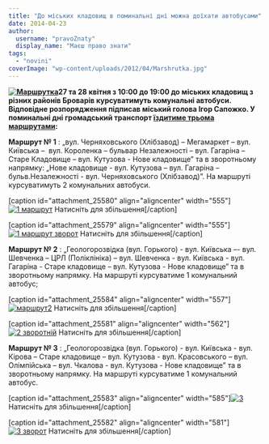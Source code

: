 ```yaml
---
title: "До міських кладовищ в поминальні дні можна доїхати автобусами"
date: 2014-04-23
author: 
  username: "pravoZnaty"
  display_name: "Маєш право знати"
tags: 
  - "novini"
coverImage: "wp-content/uploads/2012/04/Marshrutka.jpg"
---
```


**[![Маршрутка](https://mpz.brovary.org/wp-content/uploads/2012/04/Marshrutka.jpg)](https://mpz.brovary.org/wp-content/uploads/2012/04/Marshrutka.jpg)27 та 28 квітня з 10:00 до 19:00 до міських кладовищ з різних районів Броварів курсуватимуть комунальні автобуси. Відповідне розпорядження підписав міський голова Ігор Сапожко. У поминальні дні громадський транспорт [їздитиме трьома маршрутами](http://brovary-rada.gov.ua/perevezennya-pasazhir%D1%96v-do-m%D1%96skikh-kladovishch-v-pominaln%D1%96-dn%D1%96-komunalnimi-avtobusami-m%D1%96sta):**

**Маршрут № 1** : „вул. Черняховського (Хлібзавод) – Мегамаркет – вул. Київська –  вул. Короленка – бульвар Незалежності – вул. Гагаріна – Старе Кладовище – вул. Кутузова - Нове кладовище” та в зворотньому напрямку: „Нове кладовище - вул. Кутузова – вул. Гагаріна – бульв.Незалежності - вул. Черняховського (Хлібзавод)”. На маршруті курсуватимуть 2 комунальних автобуси.

\[caption id="attachment\_25580" align="aligncenter" width="555"\][![1 маршрут](https://mpz.brovary.org/wp-content/uploads/2014/04/1-marshrut.jpg)](https://mpz.brovary.org/wp-content/uploads/2014/04/1-marshrut.jpg) Натисніть для збільшення\[/caption\]

\[caption id="attachment\_25579" align="aligncenter" width="555"\][![1 маршрут зворот](https://mpz.brovary.org/wp-content/uploads/2014/04/1-marshrut-zvorot.jpg)](https://mpz.brovary.org/wp-content/uploads/2014/04/1-marshrut-zvorot.jpg) Натисніть для збільшення\[/caption\]

**Маршрут № 2** : „Геологорозвідка (вул. Горького) - вул. Київська –- вул. Шевченка – ЦРЛ (Поліклініка) – вул. Шевченка - вул. Київська - вул. Гагаріна - Старе кладовище – вул. Кутузова - Нове кладовище” та в зворотньому напрямку. На маршруті курсуватиме 1 комунальний автобус;

\[caption id="attachment\_25584" align="aligncenter" width="557"\][![маршрут2](https://mpz.brovary.org/wp-content/uploads/2014/04/marshrut2.jpg)](https://mpz.brovary.org/wp-content/uploads/2014/04/marshrut2.jpg) Натисніть для збільшення\[/caption\]

\[caption id="attachment\_25581" align="aligncenter" width="562"\][![2 зворотній](https://mpz.brovary.org/wp-content/uploads/2014/04/2-zvorotniy.jpg)](https://mpz.brovary.org/wp-content/uploads/2014/04/2-zvorotniy.jpg) Натисніть для збільшення\[/caption\]

**Маршрут № 3** : „Геологорозвідка (вул. Горького) - вул. Київська - вул. Кірова – Старе кладовище – вул. Кутузова - вул. Красовського – вул. Олімпійська – вул. Чкалова - вул. Кутузова - Нове кладовище” та в зворотньому напрямку. На маршруті курсуватиме 1 комунальний автобус.

\[caption id="attachment\_25583" align="aligncenter" width="585"\][![3](https://mpz.brovary.org/wp-content/uploads/2014/04/3.jpg)](https://mpz.brovary.org/wp-content/uploads/2014/04/3.jpg) Натисніть для збільшення\[/caption\]

\[caption id="attachment\_25582" align="aligncenter" width="581"\][![3 зворот](https://mpz.brovary.org/wp-content/uploads/2014/04/3-hvorot.jpg)](https://mpz.brovary.org/wp-content/uploads/2014/04/3-hvorot.jpg) Натисніть для збільшення\[/caption\]
